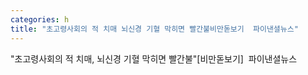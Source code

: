 ```yaml
---
categories: h
title: "초고령사회의 적 치매 뇌신경 기혈 막히면 빨간불비만돋보기  파이낸셜뉴스"
---
```

"초고령사회의 적 치매, 뇌신경 기혈 막히면 빨간불"[비만돋보기]&nbsp;&nbsp;파이낸셜뉴스